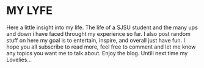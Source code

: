 # MY LYFE 
Here a little insight into my life. The life of a SJSU student and the many ups and down i have faced throught my experience so far. I also post random stuff on here my goal is to entertain, inspire, and overall just have fun. I hope you all subscribe to read more, feel free to comment and let me know any topics you want me to talk about. Enjoy the blog. Untill next time my Lovelies...
